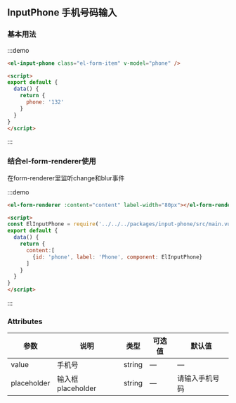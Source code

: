 ## InputPhone 手机号码输入

### 基本用法

:::demo

```html
<el-input-phone class="el-form-item" v-model="phone" />

<script>
export default {
  data() {
    return {
      phone: '132'
    }
  }
}
</script>
```

:::

### 结合el-form-renderer使用

在form-renderer里监听change和blur事件

:::demo

```html
<el-form-renderer :content="content" label-width="80px"></el-form-renderer>

<script>
const ElInputPhone = require('../../../packages/input-phone/src/main.vue').default
export default {
  data() {
    return {
      content:[
        {id: 'phone', label: 'Phone', component: ElInputPhone}
      ]
    }
  }
}
</script>
```

:::

### Attributes

| 参数      |   说明    |  类型     | 可选值       | 默认值   |
|---------- | -------- |---------- |-------------  |-------- |
| value | 手机号 | string   |  —  |  —  |
| placeholder | 输入框placeholder | string   |  —  |  请输入手机号码  |
